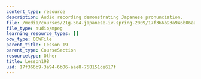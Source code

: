 ```yaml
---
content_type: resource
description: Audio recording demonstrating Japanese pronunciation.
file: /media/courses/21g-504-japanese-iv-spring-2009/17f366b93a946b06aae8758151ce617f_Lesson19B.mp3
file_type: audio/mpeg
learning_resource_types: []
ocw_type: OCWFile
parent_title: Lesson 19
parent_type: CourseSection
resourcetype: Other
title: Lesson19B
uid: 17f366b9-3a94-6b06-aae8-758151ce617f
---
```

